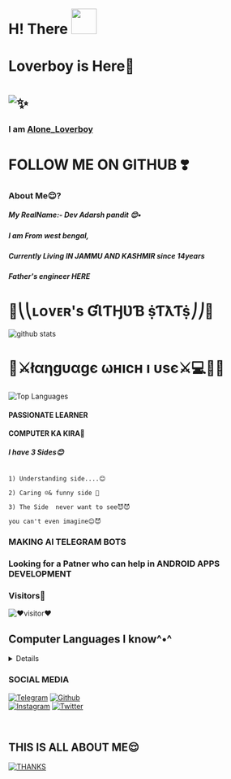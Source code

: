 # H! There <img src="https://raw.githubusercontent.com/MartinHeinz/MartinHeinz/master/wave.gif" width="50px">

# Loverboy is Here🖤 
# ![✨](https://telegra.ph/file/0b3d596d45085b14a97cd.jpg)
### I am [Alone_Loverboy](https://t.me/Alone_loverboy)
# FOLLOW ME ON GITHUB ❣️

### About Me😌?

##### My RealName:- Dev Adarsh pandit 😊•

##### I am From west bengal, 
##### Currently Living IN JAMMU AND KASHMIR since 14years 
##### Father's engineer HERE
# 🍬**⎝⎝ʟᴏᴠᴇʀ's ƓƖƬӇƲƁ ṩƬƛƬṩ⎠⎠**🍭

 ![github stats](https://github-readme-stats.vercel.app/api?username=loverboyXD&show_icons=true&theme=tokyonight)

 

 # 🍫**⚔łαηgυαgє ωнıcн ı υsє⚔**💻👨‍💻

 

 ![Top Languages](https://github-readme-stats.vercel.app/api/top-langs/?username=loverboyXD&custom_title=Languages%20I%20Use&theme=tokyonight&hide_border=true)



#### PASSIONATE LEARNER

#### COMPUTER KA KIRA🤪

##### I have 3 Sides😊

```

‌1) Understanding side....😊

‌2) Caring ☺️& funny side 🤪

‌3) The Side  never want to see😈😈

you can't even imagine😊😈

```

### MAKING AI TELEGRAM BOTS 

### Looking for a Patner who can help in ANDROID APPS DEVELOPMENT

### Visitors🖤

![❤️visitor❤️](https://visitor-badge.laobi.icu/badge?page_id=loverboyXD)

## Computer Languages I know^•^

<details> 

[![PYTHON💙](https://img.shields.io/badge/python%20dev-yellow?style=for-the-badge&logo=python)]()
<br>
[![HTML](https://img.shields.io/badge/HTML%20learning-brown?style=for-the-badge&logo=html5)]()
 <br>
[![PHP](https://img.shields.io/badge/PHP%20learning-purple?style=for-the-badge&logo=php)]()
    

</details>

### SOCIAL MEDIA



[![Telegram](https://img.shields.io/badge/telegram-1b77FF.svg?style=for-the-badge&logo=telegram)](https://t.me/Alone_loverboy) [![Github](https://img.shields.io/badge/github-171717.svg?style=for-the-badge&logo=github)](https://github.com/loverboyXD)<br> [![Instagram](https://img.shields.io/badge/instagram-pink?style=for-the-badge&logo=instagram)](https://instagram.me/mesterious.person)
[![Twitter](https://img.shields.io/badge/Twitter-red?style=for-the-badge&logo=twitter)](https://twitter.com/A_Modern_Mind)


<br>


## THIS IS ALL ABOUT ME😌

[![THANKS](https://img.shields.io/badge/Thanks%20To%20Visit%20Here%20❤️-black?style=for-the-badge&logo=heart)]()

